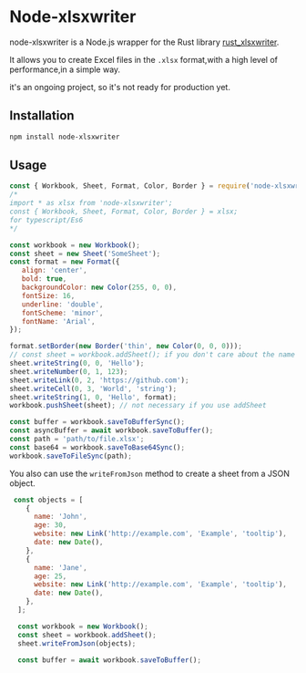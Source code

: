 # Node-xlsxwriter
node-xlsxwriter is a Node.js wrapper for the Rust library [rust_xlsxwriter](
  https://docs.rs/rust_xlsxwriter/0.64.2/rust_xlsxwriter/index.html).

It allows you to create Excel files in the `.xlsx` format,with a high level of performance,in a simple way.

it's an ongoing project, so it's not ready for production yet.

## Installation
```bash
npm install node-xlsxwriter
```

## Usage
```javascript
const { Workbook, Sheet, Format, Color, Border } = require('node-xlsxwriter');
/*
import * as xlsx from 'node-xlsxwriter';
const { Workbook, Sheet, Format, Color, Border } = xlsx;
for typescript/Es6
*/

const workbook = new Workbook();
const sheet = new Sheet('SomeSheet');
const format = new Format({
   align: 'center',
   bold: true,
   backgroundColor: new Color(255, 0, 0),
   fontSize: 16,
   underline: 'double',
   fontScheme: 'minor',
   fontName: 'Arial',
});

format.setBorder(new Border('thin', new Color(0, 0, 0)));
// const sheet = workbook.addSheet(); if you don't care about the name
sheet.writeString(0, 0, 'Hello');
sheet.writeNumber(0, 1, 123);
sheet.writeLink(0, 2, 'https://github.com');
sheet.writeCell(0, 3, 'World', 'string');
sheet.writeString(1, 0, 'Hello', format);
workbook.pushSheet(sheet); // not necessary if you use addSheet

const buffer = workbook.saveToBufferSync();
const asyncBuffer = await workbook.saveToBuffer();
const path = 'path/to/file.xlsx';
const base64 = workbook.saveToBase64Sync();
workbook.saveToFileSync(path);
```

You also can use the `writeFromJson` method to create a sheet from a JSON object.

```javascript
 const objects = [
    {
      name: 'John',
      age: 30,
      website: new Link('http://example.com', 'Example', 'tooltip'),
      date: new Date(),
    },
    {
      name: 'Jane',
      age: 25,
      website: new Link('http://example.com', 'Example', 'tooltip'),
      date: new Date(),
    },
  ];

  const workbook = new Workbook();
  const sheet = workbook.addSheet();
  sheet.writeFromJson(objects);

  const buffer = await workbook.saveToBuffer();
```